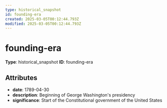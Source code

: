 ```yaml
---
type: historical_snapshot
id: founding-era
created: 2025-03-05T00:12:44.793Z
modified: 2025-03-05T00:12:44.793Z
---
```


# founding-era

**Type**: historical_snapshot
**ID**: founding-era

## Attributes

- **date**: 1789-04-30
- **description**: Beginning of George Washington's presidency
- **significance**: Start of the Constitutional government of the United States

